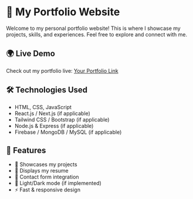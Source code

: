 # 🚀 My Portfolio Website

Welcome to my personal portfolio website! This is where I showcase my projects, skills, and experiences. Feel free to explore and connect with me. 

## 🌍 Live Demo
Check out my portfolio live: [Your Portfolio Link](https://yourportfolio.com)

## 🛠️ Technologies Used
- HTML, CSS, JavaScript
- React.js / Next.js (if applicable)
- Tailwind CSS / Bootstrap (if applicable)
- Node.js & Express (if applicable)
- Firebase / MongoDB / MySQL (if applicable)

## 📂 Features
- 💼 Showcases my projects
- 📄 Displays my resume
- 📧 Contact form integration
- 🌙 Light/Dark mode (if implemented)
- ⚡ Fast & responsive design
